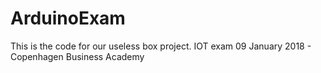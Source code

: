 # ArduinoExam
This is the code for our useless box project. 
IOT exam 09 January 2018 - Copenhagen Business Academy


